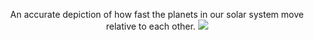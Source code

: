 <p align="center">
  An accurate depiction of how fast the planets in our solar system move relative to each other.
  <a href="https://www.alexlin.dev/animations/solar_system.html">
    <img src="https://media.giphy.com/media/tpVxjNEzteDYCFs9H3/giphy.gif" />
  </a>
</p>
